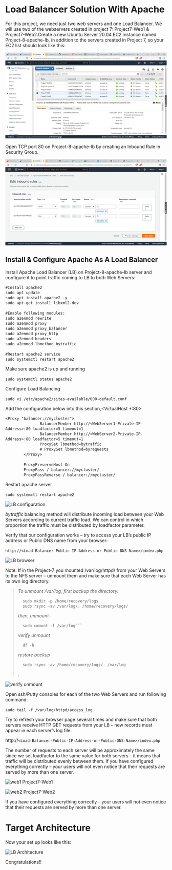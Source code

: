 # Load Balancer Solution With Apache

For this project, we need just two web servers and one Load Balancer. We will use two of the webservers created in project 7: Project7-Web1 & Project7-Web2.Create a new Ubuntu Server 20.04 EC2 instance named Project-8-apache-lb, in addition to the servers created in Project 7, so your EC2 list should look like this:

![AWS EC2 instance](./images/p8_aws_1.png)

Open TCP port 80 on Project-8-apache-lb by creating an Inbound Rule in Security Group.

![AWS EC2 instance](./images/p8_aws_2.png)

## Install & Configure Apache As A Load Balancer

Install Apache Load Balancer (LB) on Project-8-apache-lb server and configure it to point traffic coming to LB to both Web Servers:

```
#Install apache2
sudo apt update
sudo apt install apache2 -y
sudo apt-get install libxml2-dev

#Enable following modules:
sudo a2enmod rewrite
sudo a2enmod proxy
sudo a2enmod proxy_balancer
sudo a2enmod proxy_http
sudo a2enmod headers
sudo a2enmod lbmethod_bytraffic

#Restart apache2 service
sudo systemctl restart apache2
```

Make sure apache2 is up and running

```sudo systemctl status apache2```

Configure Load Balancing

```sudo vi /etc/apache2/sites-available/000-default.conf```

Add the configuration below into this section,<VirtualHost *:80>  </VirtualHost>
```
<Proxy "balancer://mycluster">
               BalancerMember http://<WebServer1-Private-IP-Address>:80 loadfactor=5 timeout=1
               BalancerMember http://<WebServer2-Private-IP-Address>:80 loadfactor=5 timeout=1
               ProxySet lbmethod=bytraffic
               # ProxySet lbmethod=byrequests
        </Proxy>

        ProxyPreserveHost On
        ProxyPass / balancer://mycluster/
        ProxyPassReverse / balancer://mycluster/
```

Restart apache server

```sudo systemctl restart apache2```

![LB configuration](./images/p8_TML_1.png)

*bytraffic* balancing method will distribute incoming load between your Web Servers according to current traffic load. We can control in which proportion the traffic must be distributed by loadfactor parameter.

Verify that our configuration works – try to access your LB’s public IP address or Public DNS name from your browser:

```http://<Load-Balancer-Public-IP-Address-or-Public-DNS-Name>/index.php```

![LB browser](./images/p8_web_1.png)

Note: If in the Project-7 you mounted /var/log/httpd/ from your Web Servers to the NFS server – unmount them and make sure that each Web Server has its own log directory.

> *To unmount /var/log, first backup the directory:*
>
>       sudo mkdir -p /home/recovery/logs
>       sudo rsync -av /var/log/. /home/recovery/logs/
> 
> *then, unmount-*
>
>       sudo umount -l /var/log```
>
> *verify unmount*
>
>       df -h
>
> *restore backup*
>
>       sudo rsync -av /home/recovery/logs/. /var/log
>
>   .


![verify unmount](./images/p8_TML_2.png)

Open ssh/Putty consoles for each of the two Web Servers and run following command:

```sudo tail -f /var/log/httpd/access_log```

Try to refresh your browser page several times and make sure that both servers receive HTTP GET requests from your LB – new records must appear in each server’s log file. 

http://```<Load-Balancer-Public-IP-Address-or-Public-DNS-Name>/index.php```

 The number of requests to each server will be approximately the same since we set loadfactor to the same value for both servers – it means that traffic will be distributed evenly between them. If you have configured everything correctly – your users will not even notice that their requests are served by more than one server.

![web1](./images/p8_TML_4.png)
Project7-Web1

![web2](./images/p8_TML_3.png)
Project7-Web2

If you have configured everything correctly – your users will not even notice that their requests are served by more than one server.

# Target Architecture
Now your set up looks like this:

![LB Architecture](./images/p8_web_3.png)

Congratulations!!
